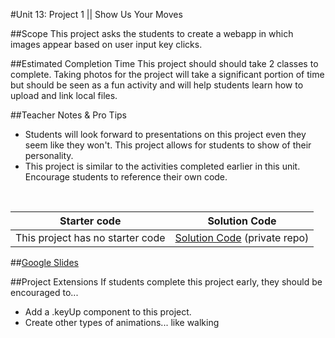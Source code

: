 #Unit 13: Project 1 || Show Us Your Moves


##Scope
This project asks the students to create a webapp in which images appear based on user input key clicks.

##Estimated Completion Time
This project should should take 2 classes to complete. Taking photos for the project will take a significant portion of time but should be seen as a fun activity and will help students learn how to upload and link local files.

##Teacher Notes & Pro Tips
* Students will look forward to presentations on this project even they seem like they won't. This project allows for students to show of their personality.
* This project is similar to the activities completed earlier in this unit. Encourage students to reference their own code.

<br>

| Starter code | Solution Code |
|-------|-------|
|This project has no starter code | [Solution Code]() (private repo)|

##[Google Slides](https://docs.google.com/presentation/d/1wT0a2Xi5hIHwLp-xG7smlByIoRcI_BEhDZAEo-YwBwo/edit?usp=sharing)

##Project Extensions
If students complete this project early, they should be encouraged to...

* Add a .keyUp component to this project.
* Create other types of animations... like walking



